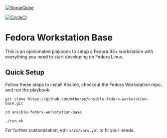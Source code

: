 [![SonarQube](https://github.com/mtharpe/ansible-fedora-workstation-base/actions/workflows/sonarqube.yml/badge.svg)](https://github.com/mtharpe/ansible-fedora-workstation-base/actions/workflows/sonarqube.yml)

[![CircleCI](https://circleci.com/gh/mtharpe/ansible-fedora-workstation-base/tree/main.svg?style=svg)](https://circleci.com/gh/mtharpe/ansible-fedora-workstation-base/tree/main)


# Fedora Workstation Base

This is an opinionated playbook to setup a Fedora 33+ workstation with everything you need to start developing on Fedora Linux.

## Quick Setup

Follow these steps to install Ansible, checkout the Fedora Workstation repo, and run the playbook:

```
git clone https://github.com/mtharpe/ansible-fedora-workstation-base.git

cd ansible-fedora-workstation-base

./run.sh

```

For further customization, edit `vars/vars.yml` to fit your needs.

